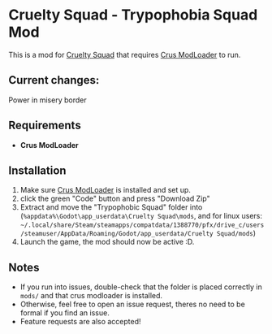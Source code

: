 # Cruelty Squad - Trypophobia Squad Mod

This is a mod for [Cruelty Squad](https://store.steampowered.com/app/1388770/Cruelty_Squad/) that requires [Crus ModLoader](https://github.com/CruS-Modding-Infrastructure/crus-modloader) to run.

## Current changes:

Power in misery border





## Requirements

- **Crus ModLoader**

## Installation

1. Make sure [Crus ModLoader](https://github.com/crus-modloader) is installed and set up.
2. click the green "Code" button and press "Download Zip"
3. Extract and move the "Trypophobic Squad" folder into (`%appdata%\Godot\app_userdata\Cruelty Squad\mods`, and for linux users: `~/.local/share/Steam/steamapps/compatdata/1388770/pfx/drive_c/users/steamuser/AppData/Roaming/Godot/app_userdata/Cruelty Squad/mods`)
4. Launch the game, the mod should now be active :D.

## Notes

- If you run into issues, double-check that the folder is placed correctly in `mods/` and that crus modloader is installed.
- Otherwise, feel free to open an issue request, theres no need to be formal if you find an issue.
- Feature requests are also accepted!
